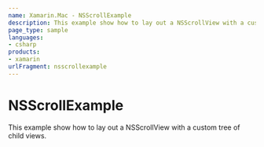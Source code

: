 ```yaml
---
name: Xamarin.Mac - NSScrollExample
description: This example show how to lay out a NSScrollView with a custom tree of child views.
page_type: sample
languages:
- csharp
products:
- xamarin
urlFragment: nsscrollexample
---
```

# NSScrollExample

This example show how to lay out a NSScrollView with a custom tree of child views.
